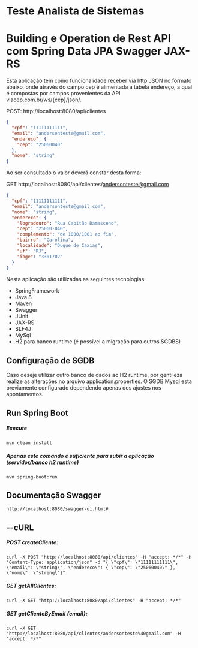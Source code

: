 # Teste Analista de Sistemas
# Building e Operation de Rest API com Spring Data JPA Swagger JAX-RS


Esta aplicação tem como funcionalidade receber via http JSON no formato abaixo, onde através do campo cep é alimentada a tabela endereço, a qual é compostas por campos provenientes da API viacep.com.br/ws/{cep}/json/.

POST: http://localhost:8080/api/clientes

```json
{
  "cpf": "11111111111",
  "email": "andersonteste@gmail.com",
  "endereco": {
    "cep": "25060040"
  },
  "nome": "string"
}
```

Ao ser consultado o valor deverá constar desta forma:

GET http://localhost:8080/api/clientes/andersonteste@gmail.com

```json
{
  "cpf": "11111111111",
  "email": "andersonteste@gmail.com",
  "nome": "string",
  "endereco": {
    "logradouro": "Rua Capitão Damasceno",
    "cep": "25060-040",
    "complemento": "de 1000/1001 ao fim",
    "bairro": "Carolina",
    "localidade": "Duque de Caxias",
    "uf": "RJ",
    "ibge": "3301702"
  }
}
```

Nesta aplicação são utilizadas as seguintes tecnologias:
- SpringFramework
- Java 8
- Maven
- Swagger
- JUnit
- JAX-RS
- SLF4J
- MySql
- H2 para banco runtime (é possível a migração para outros SGDBS)

## Configuração de SGDB
Caso deseje utilizar outro banco de dados ao H2 runtime, por gentileza realize as alterações no arquivo application.properties.
O SGDB Mysql esta previamente configurado dependendo apenas dos ajustes nos apontamentos.


## Run Spring Boot 

##### Execute
```
mvn clean install
```

##### Apenas este comando é suficiente para subir a aplicação (servidor/banco h2 runtime)
```
mvn spring-boot:run
```

## Documentação Swagger 
```
http://localhost:8080/swagger-ui.html#
```
##  --cURL

##### POST createCliente:
```
curl -X POST "http://localhost:8080/api/clientes" -H "accept: */*" -H "Content-Type: application/json" -d "{ \"cpf\": \"11111111111\", \"email\": \"string\", \"endereco\": { \"cep\": \"25060040\" }, \"nome\": \"string\"}"
```
##### GET getAllClientes:
```
curl -X GET "http://localhost:8080/api/clientes" -H "accept: */*"
```

##### GET getClienteByEmail {email}:
```
curl -X GET "http://localhost:8080/api/clientes/andersonteste%40gmail.com" -H "accept: */*"
```
